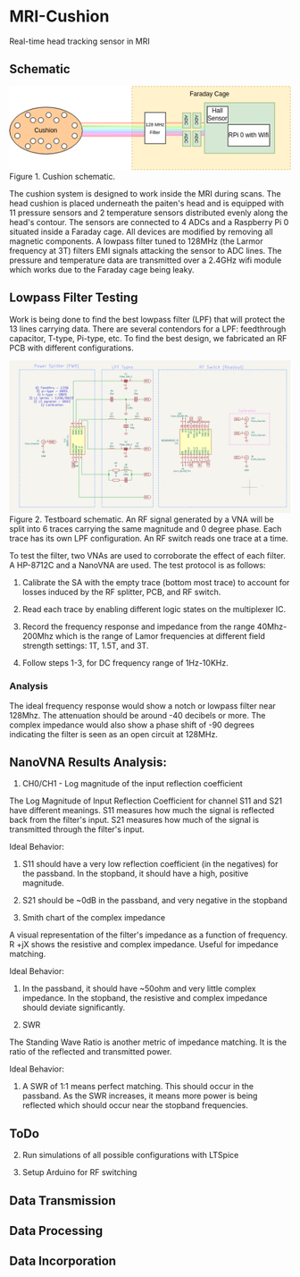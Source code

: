 # MRI-Cushion
Real-time head tracking sensor in MRI 

## Schematic

  ![Alt](images/CushionSchematic.png)  
Figure 1. Cushion schematic.

The cushion system is designed to work inside the MRI during scans. The head cushion is placed underneath the paiten's head and is equipped with 11 pressure sensors and 2 temperature sensors distributed evenly along the head's contour. The sensors are connected to 4 ADCs and a Raspberry Pi 0 situated inside a Faraday cage. All devices are modified by removing all magnetic components. A lowpass filter tuned to 128MHz (the Larmor frequency at 3T) filters EMI signals attacking the sensor to ADC lines. The pressure and temperature data are transmitted over a 2.4GHz wifi module which works due to the Faraday cage being leaky.

## Lowpass Filter Testing

Work is being done to find the best lowpass filter (LPF) that will protect the 13 lines carrying data. There are several contendors for a LPF: feedthrough capacitor, T-type, Pi-type, etc. To find the best design, we fabricated an RF PCB with different configurations.

  ![Alt](images/Testboard_sch.png)  
Figure 2. Testboard schematic. An RF signal generated by a VNA will be split into 6 traces carrying the same magnitude and 0 degree phase. Each trace has its own LPF configuration. An RF switch reads one trace at a time. 

To test the filter, two VNAs are used to corroborate the effect of each filter. A HP-8712C and a NanoVNA are used. The test protocol is as follows:

1) Calibrate the SA with the empty trace (bottom most trace) to account for losses induced by the RF splitter, PCB, and RF switch.

2) Read each trace by enabling different logic states on the multiplexer IC. 

3) Record the frequency response and impedance from the range 40Mhz-200Mhz which is the range of Lamor frequencies at different field strength settings: 1T, 1.5T, and 3T. 

4) Follow steps 1-3, for DC frequency range of 1Hz-10KHz.

### Analysis

The ideal frequency response would show a notch or lowpass filter near 128Mhz. The attenuation should be around -40 decibels or more. The complex impedance would also show a phase shift of -90 degrees indicating the filter is seen as an open circuit at 128MHz. 

## NanoVNA Results Analysis:

1) CH0/CH1 - Log magnitude of the input reflection coefficient

The Log Magnitude of Input Reflection Coefficient for channel S11 and S21 have different meanings. S11 measures how much the signal is reflected back from the filter's input. S21 measures how much of the signal is transmitted through the filter's input. 

Ideal Behavior: 

  1) S11 should have a very low reflection coefficient (in the negatives) for the passband. In the stopband, it should have a high, positive magnitude.

  2) S21 should be ~0dB in the passband, and very negative in the stopband

2) Smith chart of the complex impedance

A visual representation of the filter's impedance as a function of frequency. R +jX shows the resistive and complex impedance. Useful for impedance matching.

Ideal Behavior:

  1) In the passband, it should have ~50ohm and very little complex impedance. In the stopband, the resistive and complex impedance should deviate significantly.  

3) SWR

The Standing Wave Ratio is another metric of impedance matching. It is the ratio of the reflected and transmitted power. 

Ideal Behavior:

  1) A SWR of 1:1 means perfect matching. This should occur in the passband. As the SWR increases, it means more power is being reflected which should occur near the stopband frequencies. 



## ToDo

2) Run simulations of all possible configurations with LTSpice

3) Setup Arduino for RF switching

## Data Transmission

## Data Processing

## Data Incorporation